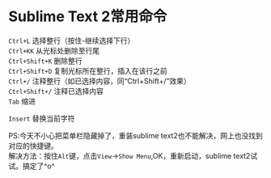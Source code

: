 <h1>Sublime Text 2常用命令</h1>

`Ctrl+L`           选择整行（按住-继续选择下行）                           
`Ctrl+KK`          从光标处删除至行尾                                      
`Ctrl+Shift+K`     删除整行     
`Ctrl+Shift+D`     复制光标所在整行，插入在该行之前     
`Ctrl+/`           注释整行（如已选择内容，同“Ctrl+Shift+/”效果）        
`Ctrl+Shift+/`     注释已选择内容    
`Tab`              缩进    
    
`Insert`           替换当前字符    

PS:今天不小心把菜单栏隐藏掉了，重装sublime text2也不能解决，网上也没找到对应的快捷键。      
解决方法：按住`Alt`键，点击`View`->`Show Menu`,OK，重新启动，sublime text2试试。搞定了^o^     
